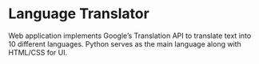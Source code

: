 # Language Translator
Web application implements Google’s Translation API to translate text into 10 different languages.
Python serves as the main language along with HTML/CSS for UI.
